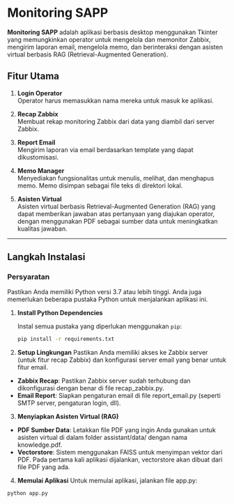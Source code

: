 # Monitoring SAPP

**Monitoring SAPP** adalah aplikasi berbasis desktop menggunakan Tkinter yang memungkinkan operator untuk mengelola dan memonitor Zabbix, mengirim laporan email, mengelola memo, dan berinteraksi dengan asisten virtual berbasis RAG (Retrieval-Augmented Generation).

## Fitur Utama

1. **Login Operator**  
   Operator harus memasukkan nama mereka untuk masuk ke aplikasi.

2. **Recap Zabbix**  
   Membuat rekap monitoring Zabbix dari data yang diambil dari server Zabbix.

3. **Report Email**  
   Mengirim laporan via email berdasarkan template yang dapat dikustomisasi.

4. **Memo Manager**  
   Menyediakan fungsionalitas untuk menulis, melihat, dan menghapus memo. Memo disimpan sebagai file teks di direktori lokal.

5. **Asisten Virtual**  
   Asisten virtual berbasis Retrieval-Augmented Generation (RAG) yang dapat memberikan jawaban atas pertanyaan yang diajukan operator, dengan menggunakan PDF sebagai sumber data untuk meningkatkan kualitas jawaban.

---

## Langkah Instalasi

### Persyaratan

Pastikan Anda memiliki Python versi 3.7 atau lebih tinggi. Anda juga memerlukan beberapa pustaka Python untuk menjalankan aplikasi ini.

1. **Install Python Dependencies**

   Instal semua pustaka yang diperlukan menggunakan `pip`:

   ```bash
   pip install -r requirements.txt
2. **Setup Lingkungan**
   Pastikan Anda memiliki akses ke Zabbix server (untuk fitur recap Zabbix) dan konfigurasi server email yang benar untuk fitur email.

  - **Zabbix Recap**: Pastikan Zabbix server sudah terhubung dan dikonfigurasi dengan benar di file recap_zabbix.py.
  - **Email Report**: Siapkan pengaturan email di file report_email.py (seperti SMTP server, pengaturan login, dll).

3. **Menyiapkan Asisten Virtual (RAG)**

  - **PDF Sumber Data**: Letakkan file PDF yang ingin Anda gunakan untuk asisten virtual di dalam folder assistant/data/ dengan nama knowledge.pdf.
  - **Vectorstore**: Sistem menggunakan FAISS untuk menyimpan vektor dari PDF. Pada pertama kali aplikasi dijalankan, vectorstore akan dibuat dari file PDF yang ada.

4. **Memulai Aplikasi**
   Untuk memulai aplikasi, jalankan file app.py:

  ```bash
  python app.py
